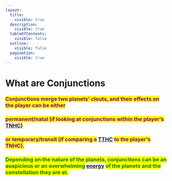 ```yaml
---
layout:
  title:
    visible: true
  description:
    visible: true
  tableOfContents:
    visible: false
  outline:
    visible: false
  pagination:
    visible: true
---
```


# What are Conjunctions

### <mark style="color:purple;">Conjunctions merge two planets' clouts, and their effects  on the player can be either</mark>

### <mark style="color:purple;">permanent/natal (if looking at conjunctions within the player's</mark> [TNHC](../../../../the-hubble-chart-thc/birth-chart/)<mark style="color:purple;">)</mark>

### <mark style="color:purple;">or temporary/transit (if comparing a</mark> [TTHC](../../../../the-hubble-chart-thc/the-transit-hubble-chart-tthc.md) <mark style="color:purple;">to the player's TNHC).</mark>&#x20;



### <mark style="color:green;">Depending on the nature of the planets, conjunctions can be an auspicious or an overwhelming</mark> [energy](../../../../../../alchemy/the-usdchoice-of-alchemy/energy/energy-in-alchemy.md) <mark style="color:green;">of the planets and the constellation they are at.</mark>
